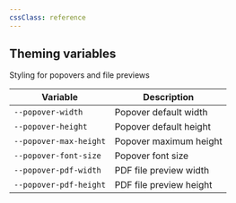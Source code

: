 ```yaml
---
cssClass: reference
---
```


## Theming variables

Styling for popovers and file previews

| Variable               | Description             |
| ---------------------- | ----------------------- |
| `--popover-width`      | Popover default width   |
| `--popover-height`     | Popover default height  |
| `--popover-max-height` | Popover maximum height  |
| `--popover-font-size`  | Popover font size       |
| `--popover-pdf-width`  | PDF file preview width  |
| `--popover-pdf-height` | PDF file preview height |
